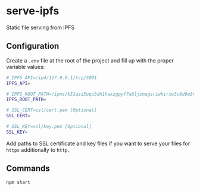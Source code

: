 # serve-ipfs

Static file serving from IPFS

## Configuration

Create a `.env` file at the root of the project and fill up with the proper variable values:

```bash
# IPFS_API=/ip4/127.0.0.1/tcp/5001
IPFS_API=

# IPFS_ROOT_PATH=/ipns/k51qzi5uqu5dh1haxzgpyf7a6ljzmagsriwhirxw3v8d9q8reh8bh7zr7c4wju
IPFS_ROOT_PATH=

# SSL_CERT=ssl/cert.pem [Optional]
SSL_CERT=

# SSL_KEY=ssl/key.pem [Optional]
SSL_KEY=
```

Add paths to SSL certificate and key files if you want to serve your files for `https` additionally to `http`.

## Commands

```bash
npm start
```
